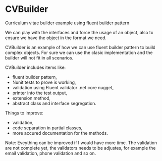 # CVBuilder
Curriculum vitae builder example using fluent builder pattern

We can play with the interfaces and force the usage of an object, also to ensure we have the object in the format we need.

CVBuilder is an example of how we can use fluent builder pattern to build complex objects. For sure we can use the clasic implementation and the builder will not fit in all scenarios.

CVBuilder includes items like:

- fluent builder pattern,
- Nunit tests to prove is working,
- validation using Fluent validator .net core nugget,
- printer into the test output,
- extension method,
- abstract class and interface segregation.

Things to improve:

- validation,
- code separation in partial classes,
- more accured documentation for the methods.

Note: Eveything can be improved if I would have more time. The validation are not complete yet, the validators needs to be adjustes, for example the email validation, phone validation and so on.


